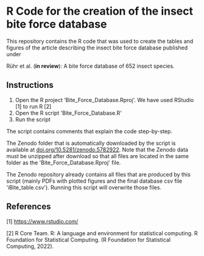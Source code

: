 # R Code for the creation of the insect bite force database

This repository contains the R code that was used to create the tables and figures of the article describing the insect bite force database published under

Rühr et al. (**in review**): A bite force database of 652 insect species.

## Instructions
1. Open the R project 'Bite_Force_Database.Rproj'. We have used RStudio [1] to run R [2]
2. Open the R script 'Bite_Force_Database.R'
3. Run the script

The script contains comments that explain the code step-by-step.

The Zenodo folder that is automatically downloaded by the script is available at [doi.org/10.5281/zenodo.5782922](https://www.doi.org/10.5281/zenodo.5782922). Note that the Zenodo data must be unzipped after download so that all files are located in the same folder as the 'Bite_Force_Database.Rproj' file.

The Zenodo repository already contains all files that are produced by this script (mainly PDFs with plotted figures and the final database csv file 'iBite_table.csv'). Running this script will overwrite those files.

## References
[1] https://www.rstudio.com/

[2] R Core Team. R: A language and environment for statistical computing. R Foundation for Statistical Computing. (R Foundation for Statistical Computing, 2022).
